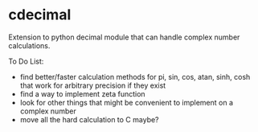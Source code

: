# cdecimal
Extension to python decimal module that can handle complex number calculations.

To Do List:
- find better/faster calculation methods for pi, sin, cos, atan, sinh, cosh that work for arbitrary precision if they exist
- find a way to implement zeta function
- look for other things that might be convenient to implement on a complex number
- move all the hard calculation to C maybe?
